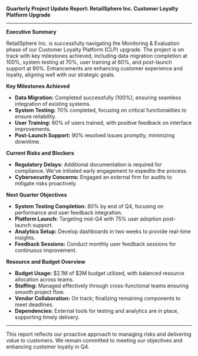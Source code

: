 

**Quarterly Project Update Report: RetailSphere Inc. Customer Loyalty Platform Upgrade**

---

**Executive Summary**

RetailSphere Inc. is successfully navigating the Monitoring & Evaluation phase of our Customer Loyalty Platform (CLP) upgrade. The project is on track with key milestones achieved, including data migration completion at 100%, system testing at 70%, user training at 60%, and post-launch support at 90%. Enhancements are enhancing customer experience and loyalty, aligning well with our strategic goals.

**Key Milestones Achieved**

- **Data Migration:** Completed successfully (100%), ensuring seamless integration of existing systems.
- **System Testing:** 70% completed, focusing on critical functionalities to ensure reliability.
- **User Training:** 60% of users trained, with positive feedback on interface improvements.
- **Post-Launch Support:** 90% resolved issues promptly, minimizing downtime.

**Current Risks and Blockers**

- **Regulatory Delays:** Additional documentation is required for compliance. We've initiated early engagement to expedite the process.
- **Cybersecurity Concerns:** Engaged an external firm for audits to mitigate risks proactively.

**Next Quarter Objectives**

- **System Testing Completion:** 80% by end of Q4, focusing on performance and user feedback integration.
- **Platform Launch:** Targeting mid-Q4 with 75% user adoption post-launch support.
- **Analytics Setup:** Develop dashboards in two weeks to provide real-time insights.
- **Feedback Sessions:** Conduct monthly user feedback sessions for continuous improvement.

**Resource and Budget Overview**

- **Budget Usage:** $2.1M of $3M budget utilized, with balanced resource allocation across teams.
- **Staffing:** Managed effectively through cross-functional teams ensuring smooth project flow.
- **Vendor Collaboration:** On track; finalizing remaining components to meet deadlines.
- **Dependencies:** External tools for testing and analytics are in place, supporting timely delivery.

---

This report reflects our proactive approach to managing risks and delivering value to customers. We remain committed to meeting our objectives and enhancing customer loyalty in Q4.